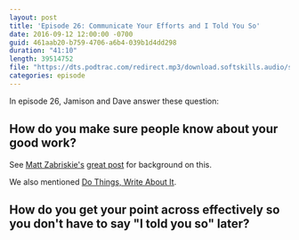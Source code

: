 ```yaml
---
layout: post
title: 'Episode 26: Communicate Your Efforts and I Told You So'
date: 2016-09-12 12:00:00 -0700
guid: 461aab20-b759-4706-a6b4-039b1d4dd298
duration: "41:10"
length: 39514752
file: "https://dts.podtrac.com/redirect.mp3/download.softskills.audio/sse-026.mp3"
categories: episode
---
```


In episode 26, Jamison and  Dave answer these question:

## How do you make sure people know about your good work?

See [Matt Zabriskie's](https://twitter.com/mzabriskie) [great post](http://www.mattzabriskie.com/blog/communicate-your-efforts) for background on this.

We also mentioned [Do Things, Write About It](http://mdswanson.com/blog/2013/08/11/write-things-tell-people.html).



## How do you get your point across effectively so you don't have to say "I told you so" later?

